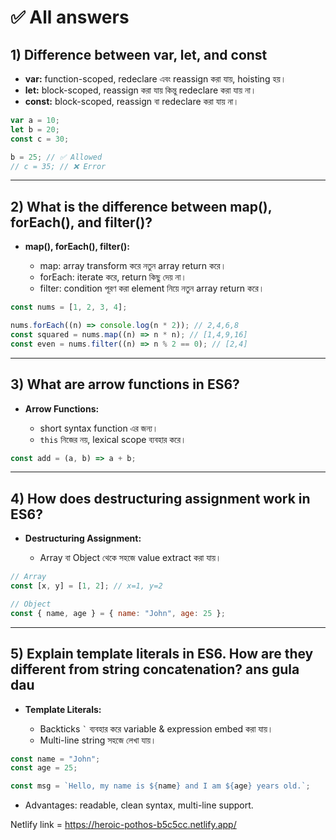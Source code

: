 # ✅ All answers

## 1) Difference between var, let, and const

- **var:** function-scoped, redeclare এবং reassign করা যায়, hoisting হয়।
- **let:** block-scoped, reassign করা যায় কিন্তু redeclare করা যায় না।
- **const:** block-scoped, reassign বা redeclare করা যায় না।

```javascript
var a = 10;
let b = 20;
const c = 30;

b = 25; // ✅ Allowed
// c = 35; // ❌ Error
```

---

## 2) What is the difference between map(), forEach(), and filter()?

- **map(), forEach(), filter():**

  - map: array transform করে নতুন array return করে।
  - forEach: iterate করে, return কিছু দেয় না।
  - filter: condition পূরণ করা element নিয়ে নতুন array return করে।

```javascript
const nums = [1, 2, 3, 4];

nums.forEach((n) => console.log(n * 2)); // 2,4,6,8
const squared = nums.map((n) => n * n); // [1,4,9,16]
const even = nums.filter((n) => n % 2 == 0); // [2,4]
```

---

## 3) What are arrow functions in ES6?

- **Arrow Functions:**

  - short syntax function এর জন্য।
  - `this` নিজের নয়, lexical scope ব্যবহার করে।

```javascript
const add = (a, b) => a + b;
```

---

## 4) How does destructuring assignment work in ES6?

- **Destructuring Assignment:**

  - Array বা Object থেকে সহজে value extract করা যায়।

```javascript
// Array
const [x, y] = [1, 2]; // x=1, y=2

// Object
const { name, age } = { name: "John", age: 25 };
```

---

## 5) Explain template literals in ES6. How are they different from string concatenation? ans gula dau

- **Template Literals:**

  - Backticks `` ` `` ব্যবহার করে variable & expression embed করা যায়।
  - Multi-line string সহজে লেখা যায়।

```javascript
const name = "John";
const age = 25;

const msg = `Hello, my name is ${name} and I am ${age} years old.`;
```

- Advantages: readable, clean syntax, multi-line support.

Netlify link = https://heroic-pothos-b5c5cc.netlify.app/
